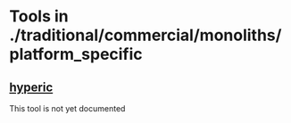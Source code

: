 # Tools in ./traditional/commercial/monoliths/platform_specific
## [hyperic](hyperic.md)
This tool is not yet documented
